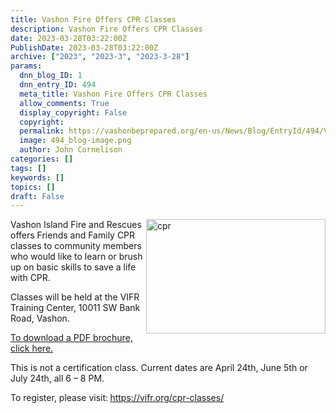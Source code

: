 ```yaml
---
title: Vashon Fire Offers CPR Classes
description: Vashon Fire Offers CPR Classes
date: 2023-03-28T03:22:00Z
PublishDate: 2023-03-28T03:22:00Z
archive: ["2023", "2023-3", "2023-3-28"]
params:
  dnn_blog_ID: 1
  dnn_entry_ID: 494
  meta_title: Vashon Fire Offers CPR Classes
  allow_comments: True
  display_copyright: False
  copyright:
  permalink: https://vashonbeprepared.org/en-us/News/Blog/EntryId/494/Vashon-Fire-Offers-CPR-Classes
  image: 494_blog-image.png
  author: John Cornelison
categories: []
tags: []
keywords: []
topics: []
draft: False
---
```


<p><img alt="cpr" src="./images/cpr.jpg" style="border: 0px currentcolor; float: right; display: inline; background-image: none; width: 287px; height: 183px;" title="cpr" />Vashon Island Fire and Rescues offers Friends and Family CPR classes to community members who would like to learn or brush up on basic skills to save a life with CPR.</p>

<p>Classes will be held at the VIFR Training Center, 10011 SW Bank Road, Vashon.</p>

<p><a href="https://vifr.org/wp-content/uploads/2023/03/CPR-Classes.pdf">To download a PDF brochure, click here.</a></p>

<p>This is not a certification class. Current dates are April 24th, June 5th or July 24th, all 6 &ndash; 8 PM.</p>

<p>To register, please visit:<strong> </strong><a href="https://vifr.org/cpr-classes/" title="https://vifr.org/cpr-classes/">https://vifr.org/cpr-classes/</a></p>
